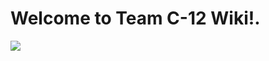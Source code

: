 # Welcome to Team C-12 Wiki!.
![](https://www.google.com/search?q=engineering+mindset+pics&source=lnms&tbm=isch&sa=X&ved=2ahUKEwiuvpnooIT_AhWvoWMGHZfmAqIQ_AUoAXoECAEQAw#imgrc=lUjYQE_AOgc5zM)

